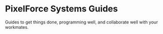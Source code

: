 # PixelForce Systems Guides

Guides to get things done, programming well, and collaborate well with your workmates.